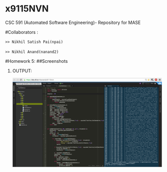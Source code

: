 # x9115NVN
CSC 591 (Automated Software Engineering)- Repository for MASE

#Collaborators :

	>> Nikhil Satish Pai(npai)

	>> Nikhil Anand(nanand2)

#Homework 5:
##Screenshots

1. OUTPUT:

    ![soemTExt](./images/osyczka2.png)


